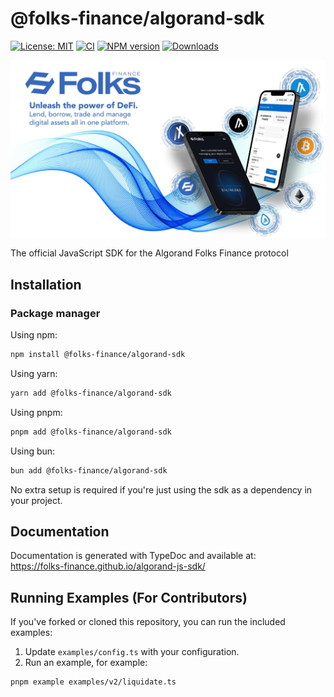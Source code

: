 # @folks-finance/algorand-sdk

[![License: MIT][license-image]][license-url]
[![CI][ci-image]][ci-url]
[![NPM version][npm-image]][npm-url]
[![Downloads][downloads-image]][npm-url]

![Algorand Header](https://github.com/Folks-Finance/algorand-js-sdk/raw/main/media/repo-header.jpg)

The official JavaScript SDK for the Algorand Folks Finance protocol

## Installation

### Package manager

Using npm:

```bash
npm install @folks-finance/algorand-sdk
```

Using yarn:

```bash
yarn add @folks-finance/algorand-sdk
```

Using pnpm:

```bash
pnpm add @folks-finance/algorand-sdk
```

Using bun:

```bash
bun add @folks-finance/algorand-sdk
```

No extra setup is required if you're just using the sdk as a dependency in your project.

## Documentation

Documentation is generated with TypeDoc and available at:  
<https://folks-finance.github.io/algorand-js-sdk/>

## Running Examples (For Contributors)

If you've forked or cloned this repository, you can run the included examples:

1. Update `examples/config.ts` with your configuration.
2. Run an example, for example:

```bash
pnpm example examples/v2/liquidate.ts
```

[license-image]: https://img.shields.io/badge/License-MIT-brightgreen.svg?style=flat-square
[license-url]: https://opensource.org/licenses/MIT
[ci-image]: https://img.shields.io/github/actions/workflow/status/Folks-Finance/algorand-js-sdk/lint-and-typecheck.yml?branch=main&logo=github&style=flat-square
[ci-url]: https://github.com/Folks-Finance/algorand-js-sdk/actions/workflows/lint-and-typecheck.yml
[npm-image]: https://img.shields.io/npm/v/@folks-finance/algorand-sdk.svg?style=flat-square
[npm-url]: https://www.npmjs.com/package/@folks-finance/algorand-sdk
[downloads-image]: https://img.shields.io/npm/dm/@folks-finance/algorand-sdk.svg?style=flat-square
